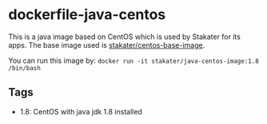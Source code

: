 # dockerfile-java-centos

This is a java image based on CentOS which is used by Stakater for its apps. The base image used is [stakater/centos-base-image](https://github.com/stakater/dockerfile-base-centos). 

You can run this image by:
`docker run -it stakater/java-centos-image:1.8 /bin/bash`

## Tags

- 1.8: CentOS with java jdk 1.8 installed